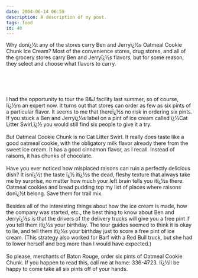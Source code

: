 ```yaml
---
date: 2004-06-14 06:59
description: A description of my post.
tags: food
id: 40
---
```

Why donï¿½t any  of the stores carry Ben and Jerryï¿½s Oatmeal Cookie Chunk Ice Cream?  Most of the convenience stores, drug stores, and all of the grocery stores carry Ben and Jerryï¿½s flavors, but for some reason, they select and choose what flavors to carry.<br />

<!--more--><br /><br /><br />
I had the opportunity to tour the B&J facility last summer, so of course, Iï¿½m an expert now.  It turns out that stores can order as few as six pints of a particular flavor.  It seems to me that thereï¿½s no risk in ordering six pints.  If you stuck a Ben and Jerryï¿½s label on a pint of ice cream called ï¿½Cat Litter Swirl,ï¿½ you would still find six people to give it a try.<br />
<br />
But Oatmeal Cookie Chunk is no Cat Litter Swirl.  It really does taste like a good oatmeal cookie, with the obligatory milk flavor already there from the sweet ice cream.  It has a good cinnamon flavor, as I recall.  Instead of raisons, it has chunks of chocolate.<br />
<br />
Have you ever noticed how misplaced raisons can ruin a perfectly delicious dish?  It isnï¿½t the taste ï¿½ itï¿½s the dead, fleshy texture that always take me by surprise, no matter how much your left brain tells you itï¿½s there.  Oatmeal cookies and bread pudding top my list of places where raisons donï¿½t belong.  Save them for trail mix.<br />
<br />
Besides all of the interesting things about how the ice cream is made, how the company was started, etc., the best thing to know about Ben and Jerryï¿½s is that the drivers of the delivery trucks will give you a free pint if you tell them itï¿½s your birthday.  The tour guides seemed to think it is okay to lie, and tell them itï¿½s your birthday just to score a free pint of ice cream.  (This strategy also worked for Barf with a Red Bull truck, but she had to lower herself and beg more than I would have expected.)<br />
<br />
So please, merchants of Baton Rouge, order six pints of Oatmeal Cookie Chunk.  If you happen to read this, call me at home:  336-4723.  Iï¿½ll be happy to come take all six pints off of your hands.<br />

